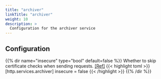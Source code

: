 ```yaml
---
title: "archiver"
linkTitle: "archiver"
weight: 10
description: >
  Configuration for the archiver service
---
```


## Configuration

{{% dir name="insecure" type="bool" default=false %}}
Whether to skip certificate checks when sending requests. [[Ref]](https://github.com/cs3org/reva/tree/master/internal/http/services/archiver/handler.go#L64)
{{< highlight toml >}}
[http.services.archiver]
insecure = false
{{< /highlight >}}
{{% /dir %}}

